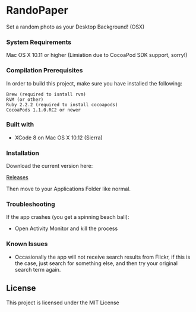 # RandoPaper
Set a random photo as your Desktop Background! (OSX)

### System Requirements
Mac OS X 10.11 or higher (Limiation due to CocoaPod SDK support, sorry!)

### Compilation Prerequisites
In order to build this project, make sure you have installed the following:
```
Brew (required to isntall rvm)
RVM (or other)
Ruby 2.2.2 (required to install cocoapods)
CocoaPods 1.1.0.RC2 or newer
```

### Built with
* XCode 8 on Mac OS X 10.12 (Sierra)


### Installation
Download the current version here:

[Releases](https://github.com/mr6volt/RandoPaper/releases/latest)

Then move to your Applications Folder like normal.

### Troubleshooting
If the app crashes (you get a spinning beach ball):
* Open Activity Monitor and kill the process

### Known Issues
* Occasionally the app will not receive search results from Flickr, if this is the case, just search for something else, and then try your original search term again.

## License
This project is licensed under the MIT License
